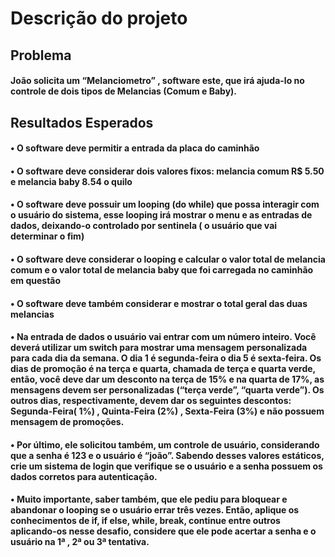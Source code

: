 # Descrição do projeto
## Problema
#### João solicita um “Melanciometro” , software este, que irá ajuda-lo no controle de dois tipos de Melancias (Comum e Baby).   

## Resultados Esperados
#### •	O software deve permitir a entrada da placa do caminhão
#### •	O software deve considerar dois valores fixos: melancia comum R$ 5.50 e melancia baby 8.54 o quilo
#### •	O software deve possuir um looping (do while) que possa interagir com o usuário do sistema, esse looping irá mostrar o menu e as entradas de dados, deixando-o controlado por sentinela ( o usuário que vai determinar o fim)
#### •	O software deve considerar o looping e calcular o valor total de melancia comum e o valor total de melancia baby que foi carregada no caminhão em questão
#### •	O software deve também considerar e mostrar o total geral das duas melancias
#### •	Na entrada de dados o usuário vai entrar com um número inteiro. Você deverá utilizar um switch para mostrar uma mensagem personalizada para cada dia da semana. O dia 1 é segunda-feira o dia 5 é sexta-feira. Os dias de promoção é na terça e quarta, chamada de terça e quarta verde, então, você deve dar um desconto na terça de 15% e na quarta de 17%, as mensagens devem ser personalizadas (“terça verde”, “quarta verde”). Os outros dias, respectivamente, devem dar os seguintes descontos: Segunda-Feira( 1%) , Quinta-Feira (2%) , Sexta-Feira (3%) e não possuem mensagem de promoções.
#### •	Por último, ele solicitou também, um controle de usuário, considerando que a senha é 123 e o usuário é “joão”. Sabendo desses valores estáticos, crie um sistema de login que verifique se o usuário e a senha possuem os dados corretos para autenticação.
#### •	Muito importante, saber também, que ele pediu para bloquear e abandonar o looping se o usuário errar três vezes. Então, aplique os conhecimentos de if, if else, while, break, continue entre outros  aplicando-os nesse desafio, considere que ele pode acertar a senha e o usuário na 1ª , 2ª ou 3ª tentativa.